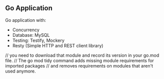 ## Go Application
Go application with:
- Concurrency
- Database: MySQL
- Testing: Testify, Mockery
- Resty (Simple HTTP and REST client library)


// you need to download that module and record its version in your go.mod file. 
// The go mod tidy command adds missing module requirements for imported packages
// and removes requirements on modules that aren't used anymore.


